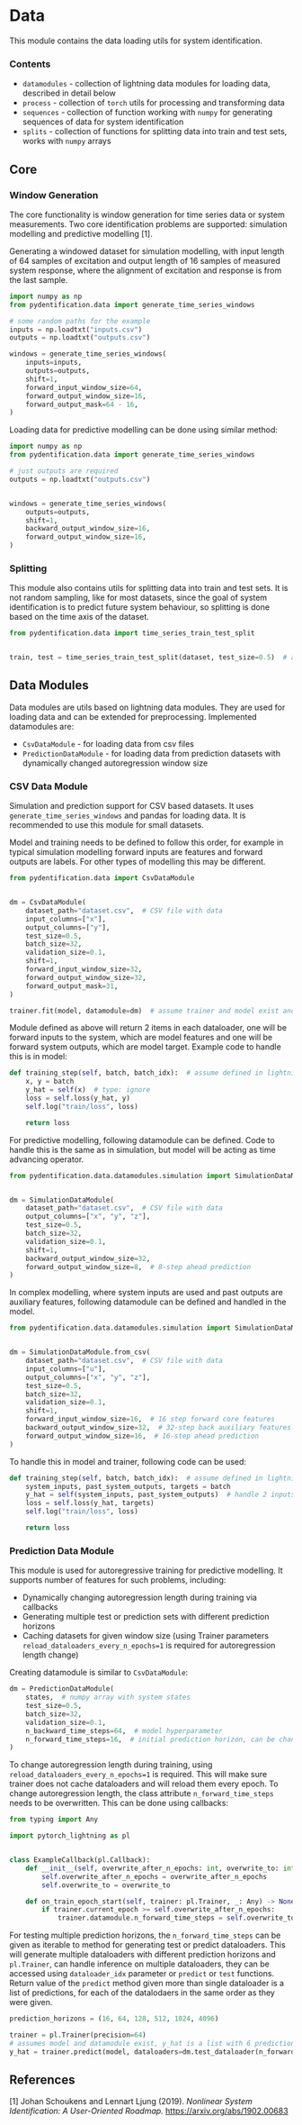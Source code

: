 # Data

This module contains the data loading utils for system identification. 

### Contents

* `datamodules` - collection of lightning data modules for loading data, described in detail below
* `process` - collection of `torch` utils for processing and transforming data
* `sequences` - collection of function working with `numpy` for generating sequences of data for system identification
* `splits` - collection of functions for splitting data into train and test sets, works with `numpy` arrays

## Core

### Window Generation

The core functionality is window generation for time series data or system measurements. Two core identification
problems are supported: simulation modelling and predictive modelling [1]. 

Generating a windowed dataset for simulation modelling, with input length of 64 samples of excitation and output length
of 16 samples of measured system response, where the alignment of excitation and response is from the last sample.

```python
import numpy as np
from pydentification.data import generate_time_series_windows

# some random paths for the example 
inputs = np.loadtxt("inputs.csv")
outputs = np.loadtxt("outputs.csv")

windows = generate_time_series_windows(
    inputs=inputs,
    outputs=outputs,
    shift=1,
    forward_input_window_size=64,
    forward_output_window_size=16,
    forward_output_mask=64 - 16,
)
```

Loading data for predictive modelling can be done using similar method:

```python
import numpy as np
from pydentification.data import generate_time_series_windows

# just outputs are required
outputs = np.loadtxt("outputs.csv")


windows = generate_time_series_windows(
    outputs=outputs,
    shift=1,
    backward_output_window_size=16,
    forward_output_window_size=16,
)
```

### Splitting

This module also contains utils for splitting data into train and test sets. It is not random sampling, like for most 
datasets, since the goal of system identification is to predict future system behaviour, so splitting is done based
on the time axis of the dataset.

```python
from pydentification.data import time_series_train_test_split


train, test = time_series_train_test_split(dataset, test_size=0.5)  # assume dataset exists and can be indexed
```

## Data Modules

Data modules are utils based on lightning data modules. They are used for loading data and can be extended for
preprocessing. Implemented datamodules are:
* `CsvDataModule` - for loading data from csv files
* `PredictionDataModule` - for loading data from prediction datasets with dynamically changed autoregression window size

### CSV Data Module

Simulation and prediction support for CSV based datasets. It uses `generate_time_series_windows` and pandas for loading
data. It is recommended to use this module for small datasets.

Model and training needs to be defined to follow this order, for example in typical simulation modelling forward inputs
are features and forward outputs are labels. For other types of modelling this may be different. 

```python
from pydentification.data import CsvDataModule


dm = CsvDataModule(
    dataset_path="dataset.csv",  # CSV file with data 
    input_columns=["x"],
    output_columns=["y"],
    test_size=0.5, 
    batch_size=32,
    validation_size=0.1,
    shift=1,
    forward_input_window_size=32,
    forward_output_window_size=32,
    forward_output_mask=31,
)

trainer.fit(model, datamodule=dm)  # assume trainer and model exist and define required lightning interface
```

Module defined as above will return 2 items in each dataloader, one will be forward inputs to the system, which are
model features and one will be forward system outputs, which are model target. Example code to handle this is in model:

```python
def training_step(self, batch, batch_idx):  # assume defined in lightning module
    x, y = batch
    y_hat = self(x)  # type: ignore
    loss = self.loss(y_hat, y)
    self.log("train/loss", loss)

    return loss
```

For predictive modelling, following datamodule can be defined. Code to handle this is the same as in simulation, but
model will be acting as time advancing operator.

```python
from pydentification.data.datamodules.simulation import SimulationDataModule


dm = SimulationDataModule(
    dataset_path="dataset.csv",  # CSV file with data 
    output_columns=["x", "y", "z"],
    test_size=0.5, 
    batch_size=32,
    validation_size=0.1,
    shift=1,
    backward_output_window_size=32,
    forward_output_window_size=8,  # 8-step ahead prediction 
)
```

In complex modelling, where system inputs are used and past outputs are auxiliary features, following datamodule can be
defined and handled in the model.

```python
from pydentification.data.datamodules.simulation import SimulationDataModule


dm = SimulationDataModule.from_csv(
    dataset_path="dataset.csv",  # CSV file with data 
    input_columns=["u"],
    output_columns=["x", "y", "z"],
    test_size=0.5, 
    batch_size=32,
    validation_size=0.1,
    shift=1,
    forward_input_window_size=16,  # 16 step forward core features
    backward_output_window_size=32,  # 32-step back auxiliary features
    forward_output_window_size=16,  # 16-step ahead prediction 
)
```

To handle this in model and trainer, following code can be used:

```python
def training_step(self, batch, batch_idx):  # assume defined in lightning module
    system_inputs, past_system_outputs, targets = batch
    y_hat = self(system_inputs, past_system_outputs)  # handle 2 inputs to the model to get prediction
    loss = self.loss(y_hat, targets)
    self.log("train/loss", loss)

    return loss
```

### Prediction Data Module

This module is used for autoregressive training for predictive modelling. It supports number of features for such
problems, including:
* Dynamically changing autoregression length during training via callbacks
* Generating multiple test or prediction sets with different prediction horizons
* Caching datasets for given window size (using Trainer parameters `reload_dataloaders_every_n_epochs=1` is required for autoregression length change)

Creating datamodule is similar to `CsvDataModule`:

```python
dm = PredictionDataModule(
    states,  # numpy array with system states
    test_size=0.5,
    batch_size=32,
    validation_size=0.1,
    n_backward_time_steps=64,  # model hyperparameter
    n_forward_time_steps=16,  # initial prediction horizon, can be changed during or after training
)
```

To change autoregression length during training, using `reload_dataloaders_every_n_epochs=1` is required. This will 
make sure trainer does not cache dataloaders and will reload them every epoch. To change autoregression length, the 
class attribute `n_forward_time_steps` needs to be overwritten. This can be done using callbacks:

```python
from typing import Any

import pytorch_lightning as pl


class ExampleCallback(pl.Callback):
    def __init__(self, overwrite_after_n_epochs: int, overwrite_to: int):
        self.overwrite_after_n_epochs = overwrite_after_n_epochs
        self.overwrite_to = overwrite_to

    def on_train_epoch_start(self, trainer: pl.Trainer, _: Any) -> None:
        if trainer.current_epoch >= self.overwrite_after_n_epochs:
            trainer.datamodule.n_forward_time_steps = self.overwrite_to  # overwrite
```

For testing multiple prediction horizons, the `n_forward_time_steps` can be given as iterable to method for generating
test or predict dataloaders. This will generate multiple dataloaders with different prediction horizons and `pl.Trainer`,
can handle inference on multiple dataloaders, they can be accessed using `dataloader_idx` parameter or `predict` or 
`test` functions. Return value of the `predict` method given more than single dataloader is a list of predictions, for
each of the datalodaers in the same order as they were given.

```python
prediction_horizons = (16, 64, 128, 512, 1024, 4096)

trainer = pl.Trainer(precision=64)
# assumes model and datamodule exist, y_hat is a list with 6 predictions each for different prediction horizon
y_hat = trainer.predict(model, dataloaders=dm.test_dataloader(n_forward_time_steps=prediction_horizons))
```

## References

<a id="1">[1]</a> 
Johan Schoukens and Lennart Ljung (2019). 
*Nonlinear System Identification: A User-Oriented Roadmap.*
https://arxiv.org/abs/1902.00683
